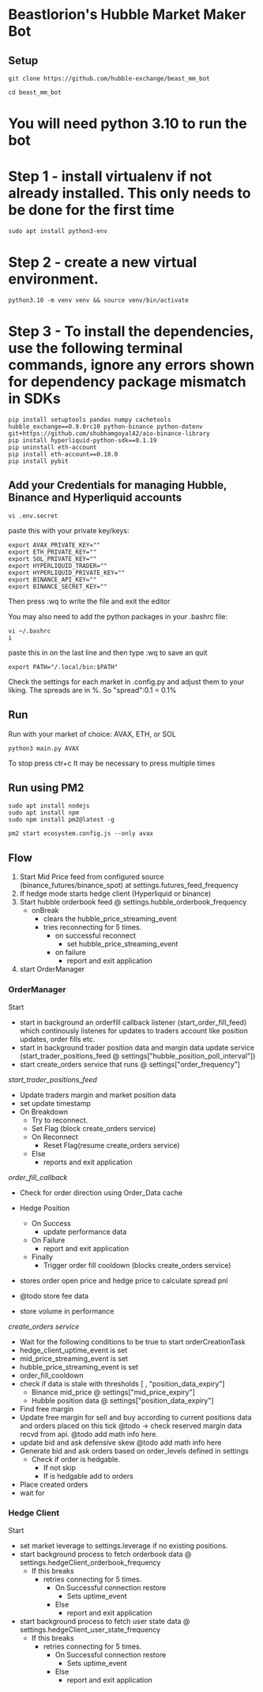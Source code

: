 # Beastlorion's Hubble Market Maker Bot

## Setup

```
git clone https://github.com/hubble-exchange/beast_mm_bot

cd beast_mm_bot

```


# You will need python 3.10 to run the bot

# Step 1 - install virtualenv if not already installed. This only needs to be done for the first time
```sudo apt install python3-env```

# Step 2 - create a new virtual environment. 
```python3.10 -m venv venv && source venv/bin/activate```

# Step 3 - To install the dependencies, use the following terminal commands, ignore any errors shown for dependency package mismatch in SDKs 

```
pip install setuptools pandas numpy cachetools hubble_exchange==0.9.0rc10 python-binance python-dotenv git+https://github.com/shubhamgoyal42/aio-binance-library 
pip install hyperliquid-python-sdk==0.1.19
pip uninstall eth-account
pip install eth-account==0.10.0
pip install pybit
```

## Add your Credentials for managing Hubble, Binance and Hyperliquid accounts
`vi .env.secret`

paste this with your private key/keys:

```
export AVAX_PRIVATE_KEY=""
export ETH_PRIVATE_KEY=""
export SOL_PRIVATE_KEY=""
export HYPERLIQUID_TRADER=""
export HYPERLIQUID_PRIVATE_KEY=""
export BINANCE_API_KEY=""
export BINANCE_SECRET_KEY=""
```
Then press :wq to write the file and exit the editor


You may also need to add the python packages in your .bashrc file: 

```
vi ~/.bashrc
i
```

paste this in on the last line and then type :wq to save an quit
```
export PATH="/.local/bin:$PATH"
```

Check the settings for each market in .config.py and adjust them to your liking. The spreads are in %. So "spread":0.1 = 0.1%

## Run
Run with your market of choice: AVAX, ETH, or SOL
```
python3 main.py AVAX
```
To stop press ctr+c
It may be necessary to press multiple times


## Run using PM2

```
sudo apt install nodejs
sudo apt install npm
sudo npm install pm2@latest -g
```


```
pm2 start ecosystem.config.js --only avax
```


## Flow

1. Start Mid Price feed from configured source (binance_futures/binance_spot) at settings.futures_feed_frequency
2. If hedge mode starts hedge client (Hyperliquid or binance)
3. Start hubble orderbook feed @ settings.hubble_orderbook_frequency
    - onBreak
      - clears the hubble_price_streaming_event
      - tries reconnecting for 5 times.
        - on successful reconnect
          - set hubble_price_streaming_event
        - on failure
          - report and exit application
4. start OrderManager

### OrderManager
  Start
  - start in background an orderfill callback listener (start_order_fill_feed) which continously listenes for updates to traders account like position updates, order fills etc.
  - start in background trader position data and margin data update service (start_trader_positions_feed @ settings["hubble_position_poll_interval"])
  - start create_orders service that runs @ settings["order_frequency"]


*start_trader_positions_feed*
  - Update traders margin and market position data
  - set update timestamp
  - On Breakdown
    - Try to reconnect.
    - Set Flag (block create_orders service)
    - On Reconnect 
      - Reset Flag(resume create_orders service)
    - Else
      - reports and exit application

*order_fill_callback*
  - Check for order direction using Order_Data cache
  - Hedge Position
    - On Success
      - update performance data
    - On Failure
      - report and exit application
    - Finally
      - Trigger order fill cooldown (blocks create_orders service)

  - stores order open price and hedge price to calculate spread pnl 
  - @todo store fee data 
  - store volume in performance

*create_orders service*
  - Wait for the following conditions to be true to start orderCreationTask
  - hedge_client_uptime_event is set 
  - mid_price_streaming_event is set 
  - hubble_price_streaming_event is set 
  - order_fill_cooldown
  - check if data is stale with thresholds [ , "position_data_expiry"]
    - Binance mid_price @ settings["mid_price_expiry"]
    - Hubble position data @ settings["position_data_expiry"]
  - Find free margin 
  - Update free margin for sell and buy according to current positions data and orders placed on this tick 
    @todo -> check reserved margin data recvd from api.
    @todo add math info here.
  - update bid and ask defensive skew 
    @todo add math info here
  - Generate bid and ask orders based on order_levels defined in settings
    - Check if order is hedgable. 
      - If not skip 
      - If is hedgable add to orders 
  - Place created orders
  - wait for 


### Hedge Client

Start
  - set market leverage to settings.leverage if no existing positions.
  - start background process to fetch orderbook data @ settings.hedgeClient_orderbook_frequency
    - If this breaks
      - retries connecting for 5 times.
        - On Successful connection restore
          - Sets uptime_event
        - Else 
          - report and exit application
  - start background process to fetch user state data @ settings.hedgeClient_user_state_frequency
    - If this breaks
      - retries connecting for 5 times.
        - On Successful connection restore
          - Sets uptime_event
        - Else 
          - report and exit application
